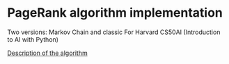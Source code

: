 # PageRank algorithm implementation
Two versions: Markov Chain and classic
For Harvard CS50AI (Introduction to AI with Python)

[Description of the algorithm](https://www.cs.princeton.edu/~chazelle/courses/BIB/pagerank.htm)
